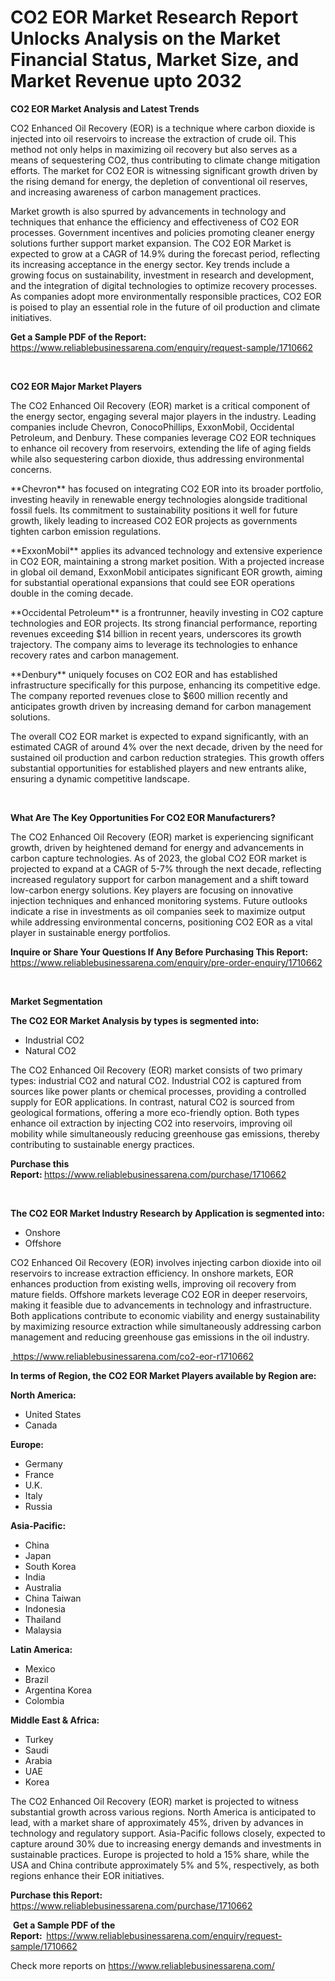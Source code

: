 <p><h1>CO2 EOR Market Research Report Unlocks Analysis on the Market Financial Status, Market Size, and Market Revenue upto 2032</h1></p><p><strong>CO2 EOR Market Analysis and Latest Trends</strong></p>
<p><p>CO2 Enhanced Oil Recovery (EOR) is a technique where carbon dioxide is injected into oil reservoirs to increase the extraction of crude oil. This method not only helps in maximizing oil recovery but also serves as a means of sequestering CO2, thus contributing to climate change mitigation efforts. The market for CO2 EOR is witnessing significant growth driven by the rising demand for energy, the depletion of conventional oil reserves, and increasing awareness of carbon management practices.</p><p>Market growth is also spurred by advancements in technology and techniques that enhance the efficiency and effectiveness of CO2 EOR processes. Government incentives and policies promoting cleaner energy solutions further support market expansion. The CO2 EOR Market is expected to grow at a CAGR of 14.9% during the forecast period, reflecting its increasing acceptance in the energy sector. Key trends include a growing focus on sustainability, investment in research and development, and the integration of digital technologies to optimize recovery processes. As companies adopt more environmentally responsible practices, CO2 EOR is poised to play an essential role in the future of oil production and climate initiatives.</p></p>
<p><strong>Get a Sample PDF of the Report:&nbsp;</strong> <a href="https://www.reliablebusinessarena.com/enquiry/request-sample/1710662?utm_campaign=2189&utm_medium=2&utm_source=Github&utm_content=ia&utm_term=07042025&utm_id=co2-eor">https://www.reliablebusinessarena.com/enquiry/request-sample/1710662</a></p>
<p>&nbsp;</p>
<p><strong>CO2 EOR Major Market Players</strong></p>
<p><p>The CO2 Enhanced Oil Recovery (EOR) market is a critical component of the energy sector, engaging several major players in the industry. Leading companies include Chevron, ConocoPhillips, ExxonMobil, Occidental Petroleum, and Denbury. These companies leverage CO2 EOR techniques to enhance oil recovery from reservoirs, extending the life of aging fields while also sequestering carbon dioxide, thus addressing environmental concerns.</p><p>**Chevron** has focused on integrating CO2 EOR into its broader portfolio, investing heavily in renewable energy technologies alongside traditional fossil fuels. Its commitment to sustainability positions it well for future growth, likely leading to increased CO2 EOR projects as governments tighten carbon emission regulations.</p><p>**ExxonMobil** applies its advanced technology and extensive experience in CO2 EOR, maintaining a strong market position. With a projected increase in global oil demand, ExxonMobil anticipates significant EOR growth, aiming for substantial operational expansions that could see EOR operations double in the coming decade.</p><p>**Occidental Petroleum** is a frontrunner, heavily investing in CO2 capture technologies and EOR projects. Its strong financial performance, reporting revenues exceeding $14 billion in recent years, underscores its growth trajectory. The company aims to leverage its technologies to enhance recovery rates and carbon management.</p><p>**Denbury** uniquely focuses on CO2 EOR and has established infrastructure specifically for this purpose, enhancing its competitive edge. The company reported revenues close to $600 million recently and anticipates growth driven by increasing demand for carbon management solutions.</p><p>The overall CO2 EOR market is expected to expand significantly, with an estimated CAGR of around 4% over the next decade, driven by the need for sustained oil production and carbon reduction strategies. This growth offers substantial opportunities for established players and new entrants alike, ensuring a dynamic competitive landscape.</p></p>
<p>&nbsp;</p>
<p><strong>What Are The Key Opportunities For CO2 EOR Manufacturers?</strong></p>
<p><p>The CO2 Enhanced Oil Recovery (EOR) market is experiencing significant growth, driven by heightened demand for energy and advancements in carbon capture technologies. As of 2023, the global CO2 EOR market is projected to expand at a CAGR of 5-7% through the next decade, reflecting increased regulatory support for carbon management and a shift toward low-carbon energy solutions. Key players are focusing on innovative injection techniques and enhanced monitoring systems. Future outlooks indicate a rise in investments as oil companies seek to maximize output while addressing environmental concerns, positioning CO2 EOR as a vital player in sustainable energy portfolios.</p></p>
<p><strong>Inquire or Share Your Questions If Any Before Purchasing This Report:</strong> <a href="https://www.reliablebusinessarena.com/enquiry/pre-order-enquiry/1710662?utm_campaign=2189&utm_medium=2&utm_source=Github&utm_content=ia&utm_term=07042025&utm_id=co2-eor">https://www.reliablebusinessarena.com/enquiry/pre-order-enquiry/1710662</a></p>
<p>&nbsp;</p>
<p><strong>Market Segmentation</strong></p>
<p><strong>The CO2 EOR Market Analysis by types is segmented into:</strong></p>
<p><ul><li>Industrial CO2</li><li>Natural CO2</li></ul></p>
<p><p>The CO2 Enhanced Oil Recovery (EOR) market consists of two primary types: industrial CO2 and natural CO2. Industrial CO2 is captured from sources like power plants or chemical processes, providing a controlled supply for EOR applications. In contrast, natural CO2 is sourced from geological formations, offering a more eco-friendly option. Both types enhance oil extraction by injecting CO2 into reservoirs, improving oil mobility while simultaneously reducing greenhouse gas emissions, thereby contributing to sustainable energy practices.</p></p>
<p><strong>Purchase this Report:&nbsp;</strong><a href="https://www.reliablebusinessarena.com/purchase/1710662?utm_campaign=2189&utm_medium=2&utm_source=Github&utm_content=ia&utm_term=07042025&utm_id=co2-eor">https://www.reliablebusinessarena.com/purchase/1710662</a></p>
<p>&nbsp;</p>
<p><strong>The CO2 EOR Market Industry Research by Application is segmented into:</strong></p>
<p><ul><li>Onshore</li><li>Offshore</li></ul></p>
<p><p>CO2 Enhanced Oil Recovery (EOR) involves injecting carbon dioxide into oil reservoirs to increase extraction efficiency. In onshore markets, EOR enhances production from existing wells, improving oil recovery from mature fields. Offshore markets leverage CO2 EOR in deeper reservoirs, making it feasible due to advancements in technology and infrastructure. Both applications contribute to economic viability and energy sustainability by maximizing resource extraction while simultaneously addressing carbon management and reducing greenhouse gas emissions in the oil industry.</p></p>
<p><a href="https://www.reliablebusinessarena.com/co2-eor-r1710662?utm_campaign=2189&utm_medium=2&utm_source=Github&utm_content=ia&utm_term=07042025&utm_id=co2-eor">&nbsp;https://www.reliablebusinessarena.com/co2-eor-r1710662</a></p>
<p><strong>In terms of Region, the CO2 EOR Market Players available by Region are:</strong></p>
<p>
    <p> <strong> North America: </strong>
        <ul>
            <li>United States</li>
            <li>Canada</li>
        </ul>
        </p> 
    <p> <strong> Europe: </strong>
        <ul>
            <li>Germany</li>
            <li>France</li>
            <li>U.K.</li>
            <li>Italy</li>
            <li>Russia</li>
        </ul>
        </p> 
    <p> <strong> Asia-Pacific: </strong>
        <ul>
            <li>China</li>
            <li>Japan</li>
            <li>South Korea</li>
            <li>India</li>
            <li>Australia</li>
            <li>China Taiwan</li>
            <li>Indonesia</li>
            <li>Thailand</li>
            <li>Malaysia</li>
        </ul>
        </p> 
    <p> <strong> Latin America: </strong>
        <ul>
            <li>Mexico</li>
            <li>Brazil</li>
            <li>Argentina Korea</li>
            <li>Colombia</li>
        </ul>
        </p> 
    <p> <strong> Middle East & Africa: </strong>
        <ul>
            <li>Turkey</li>
            <li>Saudi</li>
            <li>Arabia</li>
            <li>UAE</li>
            <li>Korea</li>
        </ul>
    </p>
    </p>
<p><p>The CO2 Enhanced Oil Recovery (EOR) market is projected to witness substantial growth across various regions. North America is anticipated to lead, with a market share of approximately 45%, driven by advances in technology and regulatory support. Asia-Pacific follows closely, expected to capture around 30% due to increasing energy demands and investments in sustainable practices. Europe is projected to hold a 15% share, while the USA and China contribute approximately 5% and 5%, respectively, as both regions enhance their EOR initiatives.</p></p>
<p><strong>Purchase this Report: </strong><a href="https://www.reliablebusinessarena.com/purchase/1710662?utm_campaign=2189&utm_medium=2&utm_source=Github&utm_content=ia&utm_term=07042025&utm_id=co2-eor">https://www.reliablebusinessarena.com/purchase/1710662</a></p>
<p>&nbsp;<strong>Get a Sample PDF of the Report:&nbsp;&nbsp;</strong><a href="https://www.reliablebusinessarena.com/enquiry/request-sample/1710662?utm_campaign=2189&utm_medium=2&utm_source=Github&utm_content=ia&utm_term=07042025&utm_id=co2-eor">https://www.reliablebusinessarena.com/enquiry/request-sample/1710662</a></p>
<p><strong></strong></p>
<p>Check more reports on <a href="https://www.reliablebusinessarena.com/?utm_campaign=2189&utm_medium=2&utm_source=Github&utm_content=ia&utm_term=07042025&utm_id=co2-eor">https://www.reliablebusinessarena.com/</a></p>